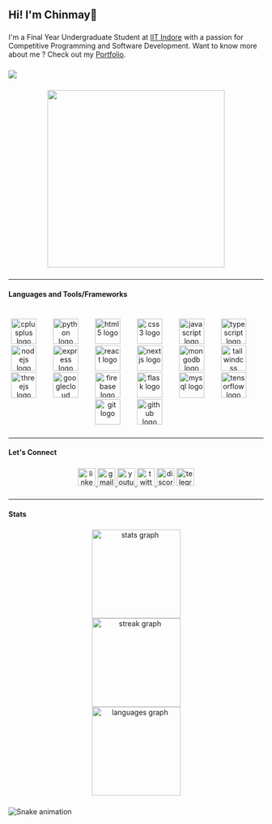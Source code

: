 <h2 align="left">Hi! I'm Chinmay👋</h2>

###

<p align="left">I'm a Final Year Undergraduate Student at <a href="https://iiti.ac.in" style={text: underlined, color: blue} target="_blank" >IIT Indore</a> with a passion for Competitive Programming and Software Development. Want to know more about me ? Check out my <a href="https://rc08.vercel.app" style={text: underlined, color: blue} target="_blank" >Portfolio</a>.</p>

###

<div align="left">
  <img src="https://visitor-badge.laobi.icu/badge?page_id=rcy08.rcy08&left_color=gray&right_color=forestgreen&left_text=Profile%20Views"  />
</div>

###

<div align="center">
  <img height="350" src="https://cdn.dribbble.com/users/4372216/screenshots/8906085/media/c36005bbe856bd475a106ecaa3b0bf69.gif"  />
</div>

###

<hr />

<h4 align="left">Languages and Tools/Frameworks</h4>

###

<br clear="both">

<div align="center">
  <img src="https://cdn.jsdelivr.net/gh/devicons/devicon/icons/cplusplus/cplusplus-original.svg" height="50" alt="cplusplus logo" />
  <img width="25" />
  <img src="https://cdn.jsdelivr.net/gh/devicons/devicon/icons/python/python-original.svg" height="50" alt="python logo" />
  <img width="25" />
  <img src="https://cdn.jsdelivr.net/gh/devicons/devicon/icons/html5/html5-original.svg" height="50" alt="html5 logo" />
  <img width="25" />
  <img src="https://cdn.jsdelivr.net/gh/devicons/devicon/icons/css3/css3-original.svg" height="50" alt="css3 logo" />
  <img width="25" />
  <img src="https://cdn.jsdelivr.net/gh/devicons/devicon/icons/javascript/javascript-original.svg" height="50" alt="javascript logo" />
  <img width="25" />
  <img src="https://cdn.jsdelivr.net/gh/devicons/devicon/icons/typescript/typescript-original.svg" height="50" alt="typescript logo" />
  <img width="25" />
  <img src="https://cdn.jsdelivr.net/gh/devicons/devicon/icons/nodejs/nodejs-original.svg" height="50" alt="nodejs logo" />
  <img width="25" />
  <img src="https://skillicons.dev/icons?i=express" height="50" alt="express logo" />
  <img width="25" />
  <img src="https://cdn.jsdelivr.net/gh/devicons/devicon/icons/react/react-original.svg" height="50" alt="react logo" />
  <img width="25" />
  <img src="https://skillicons.dev/icons?i=nextjs" height="50" alt="nextjs logo" />
  <img width="25" />
  <img src="https://cdn.jsdelivr.net/gh/devicons/devicon/icons/mongodb/mongodb-original.svg" height="50" alt="mongodb logo" />
  <img width="25" />
  <img src="https://cdn.simpleicons.org/tailwindcss/06B6D4" height="50" alt="tailwindcss logo" />
  <img width="25" />
  <img src="https://skillicons.dev/icons?i=threejs" height="50" alt="threejs logo" />
  <img width="25" />
  <img src="https://cdn.jsdelivr.net/gh/devicons/devicon/icons/googlecloud/googlecloud-original.svg" height="50" alt="googlecloud logo" />
  <img width="25" />
  <img src="https://cdn.jsdelivr.net/gh/devicons/devicon/icons/firebase/firebase-plain.svg" height="50" alt="firebase logo" />
  <img width="25" />
  <img src="https://skillicons.dev/icons?i=flask" height="50" alt="flask logo" />
  <img width="25" />
  <img src="https://cdn.jsdelivr.net/gh/devicons/devicon/icons/mysql/mysql-original.svg" height="50" alt="mysql logo" />
  <img width="25" />
  <img src="https://cdn.jsdelivr.net/gh/devicons/devicon/icons/tensorflow/tensorflow-original.svg" height="50" alt="tensorflow logo" />
  <img width="25" />
  <img src="https://cdn.jsdelivr.net/gh/devicons/devicon/icons/git/git-original.svg" height="50" alt="git logo" />
  <img width="25" />
  <img src="https://skillicons.dev/icons?i=github" height="50" alt="github logo" />
  <img width="25" />
</div>

###

<hr />

<h4 align="left">Let's Connect</h4>

###

<div align="center">
  <a href="https://linkedin.com/in/rcy08" target="_blank">
    <img src="https://img.shields.io/static/v1?message=LinkedIn&logo=linkedin&label=&color=0077B5&logoColor=white&labelColor=&style=for-the-badge" height="35" alt="linkedin logo"  />
  </a>
  <a href="mailto:ce200004012@iiti.ac.in" target="_blank">
    <img src="https://img.shields.io/static/v1?message=Gmail&logo=gmail&label=&color=D14836&logoColor=white&labelColor=&style=for-the-badge" height="35" alt="gmail logo"  />
  </a>
  <a href="https://www.youtube.com/@rcy08_" target="_blank">
    <img src="https://img.shields.io/static/v1?message=Youtube&logo=youtube&label=&color=FF0000&logoColor=white&labelColor=&style=for-the-badge" height="35" alt="youtube logo"  />
  </a>
  <a href="https://twitter.com/_rcy08_" target="_blank">
    <img src="https://img.shields.io/static/v1?message=Twitter&logo=twitter&label=&color=1DA1F2&logoColor=white&labelColor=&style=for-the-badge" height="35" alt="twitter logo"  />
  </a>
  <img src="https://img.shields.io/static/v1?message=Discord&logo=discord&label=&color=7289DA&logoColor=white&labelColor=&style=for-the-badge" height="35" alt="discord logo"  />
  <img src="https://img.shields.io/static/v1?message=Telegram&logo=telegram&label=&color=2CA5E0&logoColor=white&labelColor=&style=for-the-badge" height="35" alt="telegram logo"  />
</div>

###

<hr />

<h4 align="left">Stats</h4>

###

<div align="center">
  <img src="https://github-readme-stats.vercel.app/api?username=rcy08&hide_title=false&hide_rank=false&show_icons=true&include_all_commits=true&count_private=true&disable_animations=false&theme=github_dark&locale=en&hide_border=false" height="175" alt="stats graph" />
  <div height="25" ></div> 
  <img src="https://streak-stats.demolab.com?user=rcy08&locale=en&mode=daily&theme=highcontrast&hide_border=false&border_radius=5" height="175" alt="streak graph" />
  <div height="25" ></div> 
  <img src="https://github-readme-stats.vercel.app/api/top-langs?username=rcy08&locale=en&hide_title=false&layout=compact&card_width=320&langs_count=5&theme=blue-green&hide_border=false&custom_title=Most%20Used%20Languages" height="175" alt="languages graph"  />
  <div height="25" ></div> 
</div>

###

<img src="https://raw.githubusercontent.com/rcy08/rcy08/output/snake.svg" alt="Snake animation" /> 

###
